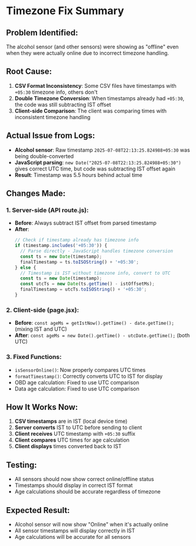 # Timezone Fix Summary

## Problem Identified:
The alcohol sensor (and other sensors) were showing as "offline" even when they were actually online due to incorrect timezone handling.

## Root Cause:
1. **CSV Format Inconsistency**: Some CSV files have timestamps with `+05:30` timezone info, others don't
2. **Double Timezone Conversion**: When timestamps already had `+05:30`, the code was still subtracting IST offset
3. **Client-side Comparison**: The client was comparing times with inconsistent timezone handling

## Actual Issue from Logs:
- **Alcohol sensor**: Raw timestamp `2025-07-08T22:13:25.824988+05:30` was being double-converted
- **JavaScript parsing**: `new Date("2025-07-08T22:13:25.824988+05:30")` gives correct UTC time, but code was subtracting IST offset again
- **Result**: Timestamp was 5.5 hours behind actual time

## Changes Made:

### 1. Server-side (API route.js):
- **Before**: Always subtract IST offset from parsed timestamp
- **After**: 
  ```javascript
  // Check if timestamp already has timezone info
  if (timestamp.includes('+05:30')) {
    // Parse directly - JavaScript handles timezone conversion
    const ts = new Date(timestamp);
    finalTimestamp = ts.toISOString() + '+05:30';
  } else {
    // Timestamp is IST without timezone info, convert to UTC
    const ts = new Date(timestamp);
    const utcTs = new Date(ts.getTime() - istOffsetMs);
    finalTimestamp = utcTs.toISOString() + '+05:30';
  }
  ```

### 2. Client-side (page.jsx):
- **Before**: `const ageMs = getIstNow().getTime() - date.getTime();` (mixing IST and UTC)
- **After**: `const ageMs = new Date().getTime() - utcDate.getTime();` (both UTC)

### 3. Fixed Functions:
- `isSensorOnline()`: Now properly compares UTC times
- `formatTimestamp()`: Correctly converts UTC to IST for display
- OBD age calculation: Fixed to use UTC comparison
- Data age calculation: Fixed to use UTC comparison

## How It Works Now:
1. **CSV timestamps** are in IST (local device time)
2. **Server converts** IST to UTC before sending to client
3. **Client receives** UTC timestamp with `+05:30` suffix
4. **Client compares** UTC times for age calculation
5. **Client displays** times converted back to IST

## Testing:
- All sensors should now show correct online/offline status
- Timestamps should display in correct IST format
- Age calculations should be accurate regardless of timezone

## Expected Result:
- Alcohol sensor will now show "Online" when it's actually online
- All sensor timestamps will display correctly in IST
- Age calculations will be accurate for all sensors
